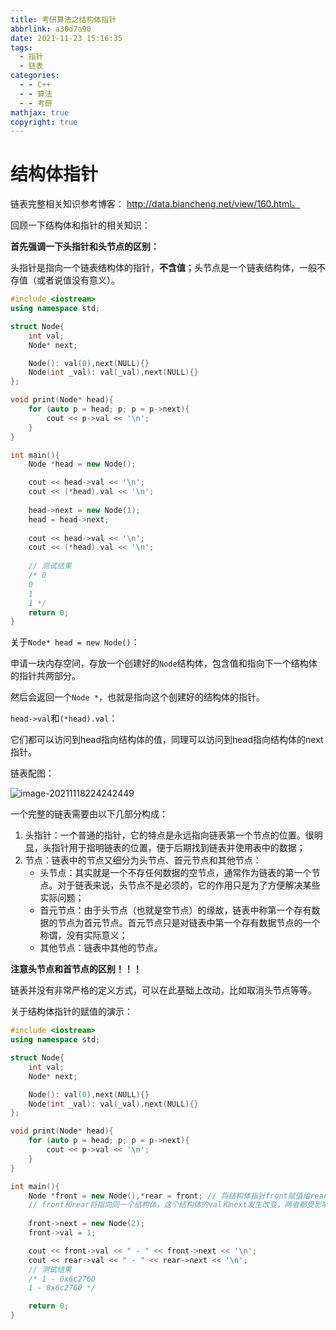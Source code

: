```yaml
---
title: 考研算法之结构体指针
abbrlink: a30d7a90
date: 2021-11-23 15:16:35
tags:
  - 指针
  - 链表
categories:
  - - C++
  - - 算法
  - - 考研
mathjax: true
copyright: true
---
```

# 结构体指针

链表完整相关知识参考博客： http://data.biancheng.net/view/160.html。

<!--more-->

回顾一下结构体和指针的相关知识：

**首先强调一下头指针和头节点的区别：**

头指针是指向一个链表结构体的指针，**不含值**；头节点是一个链表结构体，一般不存值（或者说值没有意义）。

```C++
#include <iostream>
using namespace std;

struct Node{
    int val;
    Node* next;

    Node(): val(0),next(NULL){}
    Node(int _val): val(_val),next(NULL){}
};

void print(Node* head){
    for (auto p = head; p; p = p->next){
        cout << p->val << '\n';
    }
}

int main(){
    Node *head = new Node();

    cout << head->val << '\n';
    cout << (*head).val << '\n';
    
    head->next = new Node(1);
    head = head->next;
    
    cout << head->val << '\n';
    cout << (*head).val << '\n';
    
    // 测试结果
    /* 0
	0
	1
	1 */
    return 0;
}
```

关于`Node* head = new Node()`：

申请一块内存空间，存放一个创建好的`Node`结构体，包含值和指向下一个结构体的指针共两部分。

然后会返回一个`Node *`，也就是指向这个创建好的结构体的指针。

`head->val`和`(*head).val`：

它们都可以访问到head指向结构体的值，同理可以访问到head指向结构体的next指针。

链表配图：

![image-20211118224242449](https://gitee.com/grant1499/blog-pic/raw/master/img/image-20211118224242449.png)

一个完整的链表需要由以下几部分构成：

1. 头指针：一个普通的指针，它的特点是永远指向链表第一个节点的位置。很明显，头指针用于指明链表的位置，便于后期找到链表并使用表中的数据；
2. 节点：链表中的节点又细分为头节点、首元节点和其他节点：
    - 头节点：其实就是一个不存任何数据的空节点，通常作为链表的第一个节点。对于链表来说，头节点不是必须的，它的作用只是为了方便解决某些实际问题；
    - 首元节点：由于头节点（也就是空节点）的缘故，链表中称第一个存有数据的节点为首元节点。首元节点只是对链表中第一个存有数据节点的一个称谓，没有实际意义；
    - 其他节点：链表中其他的节点。

**注意头节点和首节点的区别！！！**

链表并没有非常严格的定义方式，可以在此基础上改动，比如取消头节点等等。

关于结构体指针的赋值的演示：

```C++
#include <iostream>
using namespace std;

struct Node{
    int val;
    Node* next;

    Node(): val(0),next(NULL){}
    Node(int _val): val(_val),next(NULL){}
};

void print(Node* head){
    for (auto p = head; p; p = p->next){
        cout << p->val << '\n';
    }
}

int main(){
    Node *front = new Node(),*rear = front; // 将结构体指针front赋值给rear
	// front和rear将指向同一个结构体，这个结构体的val和next发生改变，两者都受影响
    
    front->next = new Node(2);
    front->val = 1;

    cout << front->val << " - " << front->next << '\n';
    cout << rear->val << " - " << rear->next << '\n';
    // 测试结果
    /* 1 - 0x6c2760
	1 - 0x6c2760 */

    return 0;
}
```

